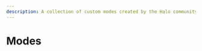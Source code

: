 ```yaml
---
description: A collection of custom modes created by the Halo community for Halo Infinite.
---
```


# Modes

